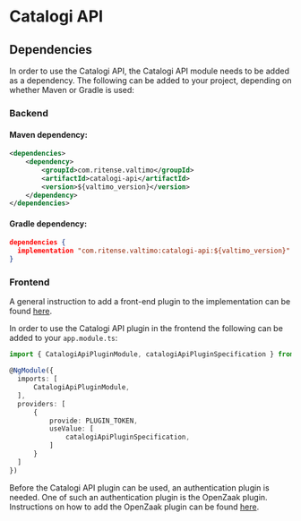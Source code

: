 # Catalogi API

## Dependencies

In order to use the Catalogi API, the Catalogi API module needs to be added as a dependency. The
following can be added to your project, depending on whether Maven or Gradle is used:

### Backend

#### Maven dependency:
```xml
<dependencies>
    <dependency>
        <groupId>com.ritense.valtimo</groupId>
        <artifactId>catalogi-api</artifactId>
        <version>${valtimo_version}</version>
    </dependency>
</dependencies>
```

#### Gradle dependency:
```json
dependencies {
  implementation "com.ritense.valtimo:catalogi-api:${valtimo_version}"
}
```

### Frontend

A general instruction to add a front-end plugin to the implementation can be
found [here](../core/plugin.md#adding-a-front-end-plugin-to-the-implementation).

In order to use the Catalogi API plugin in the frontend the following can be added to your `app.module.ts`:

```typescript
import { CatalogiApiPluginModule, catalogiApiPluginSpecification } from '@valtimo/plugin';

@NgModule({
  imports: [
      CatalogiApiPluginModule,
  ],
  providers: [
      {
          provide: PLUGIN_TOKEN,
          useValue: [
              catalogiApiPluginSpecification,
          ]
      }
  ]
})
```

Before the Catalogi API plugin can be used, an authentication plugin is needed. One of such an authentication plugin is the
OpenZaak plugin. Instructions on how to add the OpenZaak plugin can be
found [here](openzaak.md).
